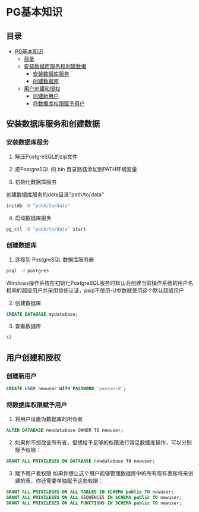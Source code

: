 # PG基本知识

## 目录


<!-- @import "[TOC]" {cmd="toc" depthFrom=1 depthTo=6 orderedList=false} -->

<!-- code_chunk_output -->

- [PG基本知识](#pg基本知识)
  - [目录](#目录)
  - [安装数据库服务和创建数据](#安装数据库服务和创建数据)
    - [安装数据库服务](#安装数据库服务)
    - [创建数据库](#创建数据库)
  - [用户创建和授权](#用户创建和授权)
    - [创建新用户](#创建新用户)
    - [将数据库权限赋予用户](#将数据库权限赋予用户)

<!-- /code_chunk_output -->



## 安装数据库服务和创建数据

### 安装数据库服务

1. 解压PostgreSQL的zip文件

2. 把PostgreSQL 的 bin 目录路径添加到PATH环境变量

3. 初始化数据库服务
 
创建数据库服务的data目录"path/to/data"

``` bash
initdb -D "path/to/data"
```

4. 启动数据库服务
``` bash
pg_ctl -D "path/to/data" start
```

### 创建数据库

1. 连接到 PostgreSQL 数据库服务器

``` bash
psql -d postgres
```

Windows操作系统在初始化PostgreSQL服务时默认会创建当前操作系统的用户名相同的超级用户并采用信任认证，psql不使用-U参数就使用这个默认超级用户

2. 创建数据库

``` sql
CREATE DATABASE mydatabase;
```

3. 查看数据库
``` sql
\l
```

## 用户创建和授权

### 创建新用户

``` sql
CREATE USER newuser WITH PASSWORD 'password';
```

### 将数据库权限赋予用户

1. 将用户设置为数据库的所有者

``` sql
ALTER DATABASE newdatabase OWNER TO newuser;
```


2. 如果你不想改变所有者，但想给予足够的权限进行常见数据库操作，可以分别授予权限：
```sql
GRANT ALL PRIVILEGES ON DATABASE newdatabase TO newuser;
```

3.  赋予用户表权限
如果你想让这个用户能够管理数据库中的所有现有表和将来创建的表，你还需要单独赋予这些权限：
```sql
GRANT ALL PRIVILEGES ON ALL TABLES IN SCHEMA public TO newuser;
GRANT ALL PRIVILEGES ON ALL SEQUENCES IN SCHEMA public TO newuser;
GRANT ALL PRIVILEGES ON ALL FUNCTIONS IN SCHEMA public TO newuser;
```
